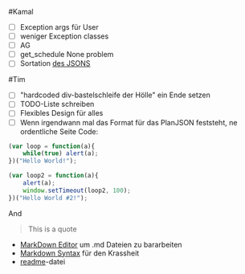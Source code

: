 #Kamal

 - [ ] Exception args für User
 - [ ] weniger Exception classes
 - [ ] AG
 - [ ] get_schedule None problem
 - [ ] Sortation [des JSONS](https://github.com/CZGvp2/vplan/blob/master/Server/vp/data)

#Tim
 - [ ] "hardcoded div-bastelschleife der Hölle" ein Ende setzen
 - [ ] TODO-Liste schreiben
 - [ ] Flexibles Design für alles
 - [ ] Wenn irgendwann mal das Format für das PlanJSON feststeht, ne ordentliche Seite
Code:
```javascript
(var loop = function(a){
	while(true) alert(a);
})("Hello World!");
```
```javascript
(var loop2 = function(a){
	alert(a);
	window.setTimeout(loop2, 100);
})("Hello World #2!");
```

And
>This is a quote

* [MarkDown Editor](https://jbt.github.io/markdown-editor/) um .md Dateien zu bararbeiten
* [Markdown Syntax](https://guides.github.com/features/mastering-markdown/) für den Krassheit
* [readme](https://github.com/CZGvp2/vplan/blob/master/README.md)-datei
